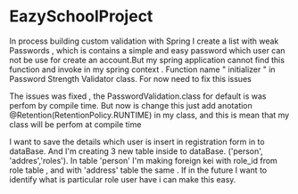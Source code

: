 # EazySchoolProject
In process building custom validation with Spring I create a list with weak Passwords , which is contains a simple and easy password which user can not 
be use for create an account.But my spring application cannot find this function and invoke in my spring context . Function name " initializer " in Password Strength Validator class. 
For now need to fix this issues

The issues was fixed , the PasswordValidation.class for default is was perfom by compile time. 
But now is change this just add anotation @Retention(RetentionPolicy.RUNTIME) in my class, and this is mean  that my class will be perfom at compile time

I want to save the details which user is insert in registration form in to dataBase. And I'm creating 3 new table inside to dataBase. ('person', 'addres','roles'). In table 'person' I'm making foreign kei with role_id  from role table , and with 'address' table the same . If in the future I want to identify what is particular role user have i can make this easy.
